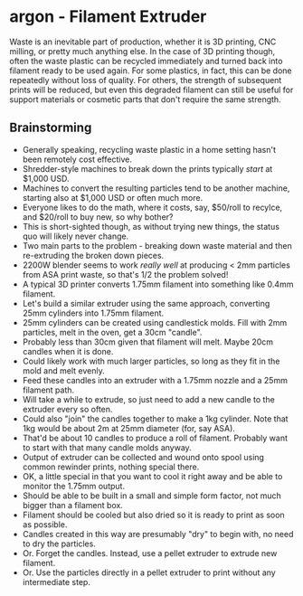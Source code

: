 # argon - Filament Extruder
Waste is an inevitable part of production, whether it is 3D printing, CNC milling, or pretty much anything else. In the case of 3D printing though, often the waste plastic can be recycled immediately and turned back into filament ready to be used again. 
For some plastics, in fact, this can be done repeatedly without loss of quality. For others, the strength of subsequent prints will be reduced, but even this degraded filament can still be useful for support materials or cosmetic parts that don't require the same strength.

## Brainstorming
- Generally speaking, recycling waste plastic in a home setting hasn't been remotely cost effective.
- Shredder-style machines to break down the prints typically *start* at $1,000 USD.
- Machines to convert the resulting particles tend to be another machine, starting also at $1,000 USD or often much more.
- Everyone likes to do the math, where it costs, say, $50/roll to recylce, and $20/roll to buy new, so why bother?
- This is short-sighted though, as without trying new things, the status quo will likely never change.
- Two main parts to the problem - breaking down waste material and then re-extruding the broken down pieces.
- 2200W blender seems to work *really well* at producing < 2mm particles from ASA print waste, so that's 1/2 the problem solved!
- A typical 3D printer converts 1.75mm filament into something like 0.4mm filament.
- Let's build a similar extruder using the same approach, converting 25mm cylinders into 1.75mm filament.
- 25mm cylinders can be created using candlestick molds. Fill with 2mm particles, melt in the oven, get a 30cm "candle".
- Probably less than 30cm given that filament will melt. Maybe 20cm candles when it is done.
- Could likely work with much larger particles, so long as they fit in the mold and melt evenly.
- Feed these candles into an extruder with a 1.75mm nozzle and a 25mm filament path.
- Will take a while to extrude, so just need to add a new candle to the extruder every so often.
- Could also "join" the candles together to make a 1kg cylinder. Note that 1kg would be about 2m at 25mm diameter (for, say ASA).
- That'd be about 10 candles to produce a roll of filament. Probably want to start with that many candle molds anyway.
- Output of extruder can be collected and wound onto spool using common rewinder prints, nothing special there.
- OK, a little special in that you want to cool it right away and be able to monitor the 1.75mm output.
- Should be able to be built in a small and simple form factor, not much bigger than a filament box.
- Filament should be cooled but also dried so it is ready to print as soon as possible.
- Candles created in this way are presumably "dry" to begin with, no need to dry the particles.
- Or. Forget the candles. Instead, use a pellet extruder to extrude new filament.
- Or. Use the particles directly in a pellet extruder to print without any intermediate step.
